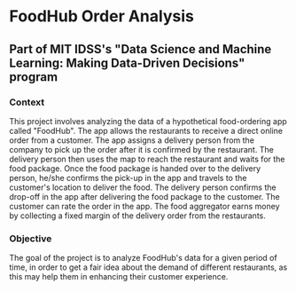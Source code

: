 # FoodHub Order Analysis

## Part of MIT IDSS's "Data Science and Machine Learning: Making Data-Driven Decisions" program

### Context

This project involves analyzing the data of a hypothetical food-ordering app called "FoodHub". The app allows the restaurants to receive
a direct online order from a customer. The app assigns a delivery person from the company to pick up the order after it is confirmed by the restaurant.
The delivery person then uses the map to reach the restaurant and waits for the food package. Once the food package is handed over to the delivery person,
he/she confirms the pick-up in the app and travels to the customer's location to deliver the food. The delivery person confirms the drop-off in the app after
delivering the food package to the customer. The customer can rate the order in the app. The food aggregator earns money by collecting a fixed margin of the delivery order from the restaurants.

### Objective

The goal of the project is to analyze FoodHub's data for a given period of time, in order to get a fair idea about the demand of different restaurants, as this may help them in enhancing their
customer experience.
